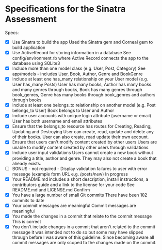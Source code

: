 # Specifications for the Sinatra Assessment

Specs:
- [x] Use Sinatra to build the app
		Used the Sinatra gem and Corneal gem to build application
- [X] Use ActiveRecord for storing information in a database
		See config/environment.rb where Active Record connects the app to the database using SQLite3
- [X] Include more than one model class (e.g. User, Post, Category)
		See app/models - includes User, Book, Author, Genre and BookGenre
- [X] Include at least one has_many relationship on your User model (e.g. User has_many Posts)
		User has many books, Author has many books and many genres through books, Book has many genres through book_genres, Genre has many books through book_genres and authors through books
- [X] Include at least one belongs_to relationship on another model (e.g. Post belongs_to User)
		Book belongs to User and Author
- [X] Include user accounts with unique login attribute (username or email)
		User has both username and email attributes
- [X] Ensure that the belongs_to resource has routes for Creating, Reading, Updating and Destroying
		User can create, read, update and delete any of their books. User can also create, read update their own account.
- [X] Ensure that users can't modify content created by other users
		Users are unable to modify content created by other users through validations
- [X] Include user input validations
		Users cannot create a new book without providing a title, author and genre. They may also not create a book that already exists.
- [ ] BONUS - not required - Display validation failures to user with error message (example form URL e.g. /posts/new)
		In progress
- [X] Your README.md includes a short description, install instructions, a contributors guide and a link to the license for your code
		See README.md and LICENSE.md
Confirm
- [X] You have a large number of small Git commits
		There have been 102 commits to date
- [X] Your commit messages are meaningful
		Commit messages are meaningful
- [X] You made the changes in a commit that relate to the commit message
		This is correct
- [X] You don't include changes in a commit that aren't related to the commit message
		It was intended not to do so but some may have slipped through before I was aware of this guideline. Since becoming aware all commit messages are only scoped to the changes made on the commit.